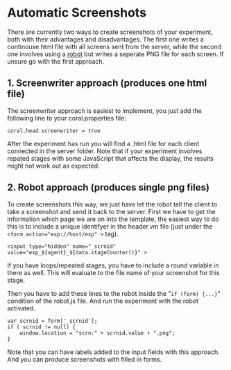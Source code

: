 # Automatic Screenshots #

There are currently two ways to create screenshots of your experiment, both with their advantages and disadvantages. The first one writes a continouse html file with all screens sent from the server, while the second one involves using a [robot](robot.md) but writes a seperate PNG file for each screen. If unsure go with the first approach.

## 1. Screenwriter approach (produces one html file) ##

The screenwriter approach is easiest to implement, you just add the following line to your coral.properties file:

```
coral.head.screenwriter = true
```

After the experiment has run you will find a .html file for each client connected in the server folder. Note that if your experiment involves repated stages with some JavaScript that affects the display, the results might not work out as expected.


## 2. Robot approach (produces single png files) ##

To create screenshots this way, we just have let the robot tell the client to take a screenshot and send it back to the server. First we have to get the information which page we are on into the template, the easiest way to do this is to include a unique identifyer in the header.vm file (just under the `<form action="exp://host/exp" >` tag).

```
<input type="hidden" name="_scrnid" value="exp_${agent}_${data.stageCounter()}" >
```

If you have loops/repeated stages, you have to include a round variable in there as well. This will evaluate to the file name of your screenshot for this stage.

Then you have to add these lines to the robot inside the "`if (form) {...}`" condition of the robot.js file. And run the experiment with the robot activated.

```
var scrnid = form['_scrnid'];
if ( scrnid != null) {
    window.location = "scrn:" + scrnid.value + ".png";
}
```

Note that you can have labels added to the input fields with this approach. And you can produce screenshots with filled in forms.